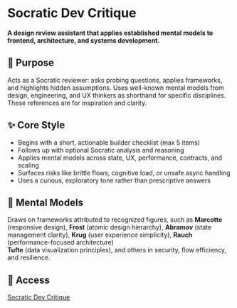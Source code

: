 # Socratic Dev Critique

**A design review assistant that applies established mental models to frontend, architecture, and systems development.**

## 🎯 Purpose
Acts as a Socratic reviewer: asks probing questions, applies frameworks, and highlights hidden assumptions. Uses well-known mental models from design, engineering, and UX thinkers as shorthand for specific disciplines. These references are for inspiration and clarity.

## ✨ Core Style
- Begins with a short, actionable builder checklist (max 5 items)  
- Follows up with optional Socratic analysis and reasoning  
- Applies mental models across state, UX, performance, contracts, and scaling  
- Surfaces risks like brittle flows, cognitive load, or unsafe async handling  
- Uses a curious, exploratory tone rather than prescriptive answers  

## 🧠 Mental Models
Draws on frameworks attributed to recognized figures, such as **Marcotte** (responsive design), **Frost** (atomic design hierarchy), **Abramov** (state management clarity), **Krug** (user experience simplicity), **Rauch** (performance-focused architecture)  
**Tufte** (data visualization principles), and others in security, flow efficiency, and resilience.  

## 🔗 Access
[Socratic Dev Critique](https://chatgpt.com/g/g-685624068aec8191b44558cf5655599e-socratic-dev-critique)

